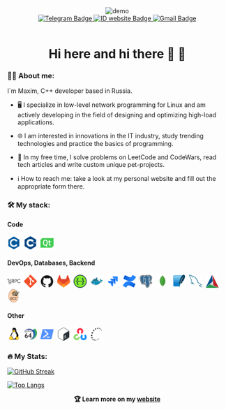 <div id="header" align="center">
  <img src="https://media.giphy.com/media/v1.Y2lkPTc5MGI3NjExN2dpc2JvcW9rYWR5eWhraGlxdmp5ZHU0aG00bXFxeW95bWkwNHhvMCZlcD12MV9naWZzX3NlYXJjaCZjdD1n/9Pi3zBrQIOM4971kuc/giphy.gif" alt="demo"/>
	<br>
  <a href="https://t.me/git_25_masik_52">
		<img src="https://img.shields.io/badge/Telegram-blue?style=for-the-badge&logo=telegram&logoColor=white" alt="Telegram Badge"/>
	</a>
	<a href="https://25-masik-52.github.io/25-masik-52.website/"> 
		<img src="https://img.shields.io/badge/ID_website-red?style=for-the-badge" alt="ID website Badge"/>
	</a>
	<a href="https://3len4ik3@gmail.com">
		<img src="https://img.shields.io/badge/Gmail-blue?style=for-the-badge&logo=gmail&logoColor=white" alt="Gmail Badge"/>
	</a>
	<br>
	<img src="https://komarev.com/ghpvc/?username=25-masik-52&style=flat-square&color=blue" alt=""/>
  <h1 align=center> Hi here and hi there 👋 🦎 </h1>
</div>

### 👨‍💻  About me:
I\`m Maxim, C++ developer based in Russia.

- 🖥️  I specialize in low-level network programming for Linux and am actively developing in the field of designing and optimizing high-load applications.

- 🌐  I am interested in innovations in the IT industry, study trending technologies and practice the basics of programming.

- 🍺  In my free time, I solve problems on LeetCode and CodeWars, read tech articles and write custom unique pet-projects.

- ℹ️  How to reach me: take a look at my personal website and fill out the appropriate form there.

### 🛠  My stack:

#### Code
  <div>
    <img src="https://github.com/devicons/devicon/blob/master/icons/c/c-plain.svg" title="C" alt="C" width="30" height="30"/>&nbsp;
    <img src="https://github.com/devicons/devicon/blob/master/icons/cplusplus/cplusplus-plain.svg" title="C++" alt="C++" width="30" height="30"/>&nbsp;
    <img src="https://github.com/devicons/devicon/blob/master/icons/qt/qt-original.svg" title="Qt" alt="Qt" width="30" height="30"/>&nbsp;
  </div>
  
#### DevOps, Databases, Backend
  <div>
    <img src="https://github.com/devicons/devicon/blob/master/icons/grpc/grpc-plain.svg" title="gRPC" alt="gRPC" width="30" height="30"/>&nbsp;
    <img src="https://github.com/devicons/devicon/blob/master/icons/git/git-original.svg" title="Git" alt="Git" width="30" height="30"/>&nbsp;
    <img src="https://github.com/devicons/devicon/blob/master/icons/github/github-original.svg" title="GitHub" alt="GitHub" width="30" height="30"/>&nbsp;
    <img src="https://github.com/devicons/devicon/blob/master/icons/gitlab/gitlab-original.svg" title="GitLab" alt="GitLab" width="30" height="30"/>&nbsp;
    <img src="https://github.com/devicons/devicon/blob/master/icons/swagger/swagger-original.svg" title="Swagger" alt="Swagger" width="30" height="30"/>&nbsp;
    <img src="https://github.com/devicons/devicon/blob/master/icons/docker/docker-original.svg" title="Docker" alt="Docker" width="30" height="30"/>&nbsp;
    <img src="https://github.com/devicons/devicon/blob/master/icons/jira/jira-original.svg" title="Jira" alt="Jira" width="30" height="30"/>&nbsp;
    <img src="https://github.com/devicons/devicon/blob/master/icons/confluence/confluence-original.svg" title="Confluence" alt="Confluence" width="30" height="30"/>&nbsp;
    <img src="https://github.com/devicons/devicon/blob/master/icons/postgresql/postgresql-original.svg" title="PostgreSQL" alt="PostgreSQL" width="30" height="30"/>&nbsp;
    <img src="https://github.com/devicons/devicon/blob/master/icons/mongodb/mongodb-original.svg" title="MongoDB" alt="MongoDB" width="30" height="30"/>&nbsp;
    <img src="https://github.com/devicons/devicon/blob/master/icons/sqlite/sqlite-original.svg" title="SQLite" alt="SQLite" width="30" height="30"/>&nbsp;
    <img src="https://github.com/devicons/devicon/blob/master/icons/mysql/mysql-original.svg" title="MySQL" alt="MySQL" width="30" height="30"/>&nbsp;
    <img src="https://github.com/devicons/devicon/blob/master/icons/cmake/cmake-original.svg" title="CMake" alt="CMake" width="30" height="30"/>&nbsp;
    <img src="https://github.com/devicons/devicon/blob/master/icons/gcc/gcc-original.svg" title="GCC" alt="GCC" width="30" height="30"/>&nbsp;
  </div>

#### Other
  <div>
    <img src="https://github.com/devicons/devicon/blob/master/icons/linux/linux-original.svg" title="Linux" alt="Linux" width="30" height="30"/>&nbsp;
    <img src="https://github.com/devicons/devicon/blob/master/icons/aarch64/aarch64-original.svg" title="aarch64" alt="aarch64" width="30" height="30"/>&nbsp;
    <img src="https://github.com/devicons/devicon/blob/master/icons/powershell/powershell-original.svg" title="Shell" alt="Shell" width="30" height="30"/>&nbsp;
    <img src="https://github.com/devicons/devicon/blob/master/icons/bash/bash-original.svg" title="Bash" alt="Bash" width="30" height="30"/>&nbsp;
    <img src="https://github.com/devicons/devicon/blob/master/icons/opencv/opencv-original.svg" title="OpenCV" alt="OpenCV" width="30" height="30"/>&nbsp;
    <img src="https://github.com/devicons/devicon/blob/master/icons/ssh/ssh-original.svg" title="SSH" alt="SSH" width="30" height="30"/>&nbsp;
  </div>

### 🔥  My Stats:

[![GitHub Streak](https://github-readme-streak-stats.herokuapp.com?user=25-masik-52)](https://git.io/streak-stats)

[![Top Langs](https://github-readme-stats.vercel.app/api/top-langs/?username=25-masik-52)](https://github.com/anuraghazra/github-readme-stats)

<p align=center><b>🏆 Learn more on my <a href="https://25-masik-52.github.io/25-masik-52.website/">website</a></b></p>
